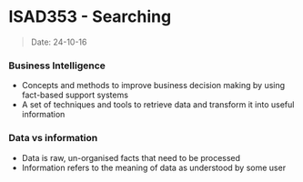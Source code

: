 # ISAD353 - Searching
> Date: 24-10-16

### Business Intelligence

- Concepts and methods to improve business decision making by using fact-based support systems
- A set of techniques and tools to retrieve data and transform it into useful information

### Data vs information

- Data is raw, un-organised facts that need to be processed
- Information refers to the meaning of data as understood by some user


